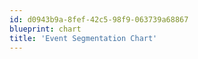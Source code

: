 ```yaml
---
id: d0943b9a-8fef-42c5-98f9-063739a68867
blueprint: chart
title: 'Event Segmentation Chart'
---
```

